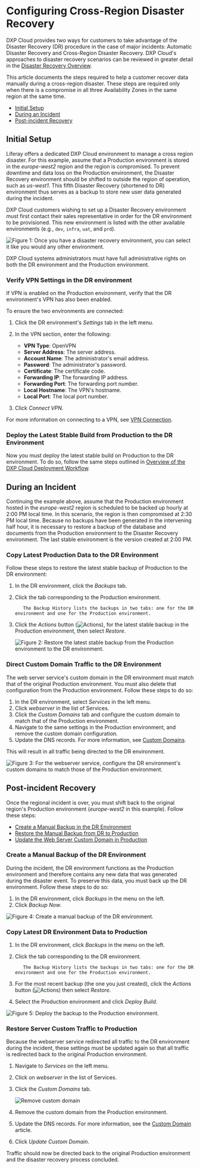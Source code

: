 # Configuring Cross-Region Disaster Recovery

DXP Cloud provides two ways for customers to take advantage of the Disaster Recovery (DR) procedure in the case of major incidents: Automatic Disaster Recovery and Cross-Region Disaster Recovery. DXP Cloud's approaches to disaster recovery scenarios can be reviewed in greater detail in the [Disaster Recovery Overview](./disaster-recovery-overview.md).

This article documents the steps required to help a customer recover data manually during a cross-region disaster. These steps are required only when there is a compromise in all three Availability Zones in the same region at the same time.

-   [Initial Setup](#initial-setup)
-   [During an Incident](#during-an-incident)
-   [Post-incident Recovery](#post-incident-recovery)

## Initial Setup

Liferay offers a dedicated DXP Cloud environment to manage a cross region disaster. For this example, assume that a Production environment is stored in the _europe-west2_ region and the region is compromised. To prevent downtime and data loss on the Production environment, the Disaster Recovery environment should be shifted to outside the region of operation, such as _us-west1_. This fifth Disaster Recovery (shortened to DR) environment thus serves as a backup to store new user data generated during the incident.

DXP Cloud customers wishing to set up a Disaster Recovery environment must first contact their sales representative in order for the DR environment to be provisioned. This new environment is listed with the other available environments (e.g., `dev`, `infra`, `uat`, and `prd`).

![Figure 1: Once you have a disaster recovery environment, you can select it like you would any other environment.](./disaster-recovery/images/01.png)

DXP Cloud systems administrators must have full administrative rights on both the DR environment and the Production environment.

### Verify VPN Settings in the DR environment

If VPN is enabled on the Production environment, verify that the DR environment's VPN has also been enabled.

To ensure the two environments are connected:

1. Click the DR environment's _Settings_ tab in the left menu.

1. In the VPN section, enter the following:

    - **VPN Type**: OpenVPN
    - **Server Address**: The server address.
    - **Account Name**: The administrator's email address.
    - **Password**: The administrator's password.
    - **Certificate**: The certificate code.
    - **Forwarding IP**: The forwarding IP address.
    - **Forwarding Port**: The forwarding port number.
    - **Local Hostname**: The VPN's hostname.
    - **Local Port**: The local port number.

1. Click _Connect VPN_.

For more information on connecting to a VPN, see
[VPN Connection](../infrastructure-and-operations/networking/connecting-a-vpn-to-dxp-cloud.md).

### Deploy the Latest Stable Build from Production to the DR Environment

Now you must deploy the latest stable build on Production to the DR environment. To do so, follow the same steps outlined in [Overview of the DXP Cloud Deployment Workflow](../build-and-deploy/overview-of-the-dxp-cloud-deployment-workflow.md).

## During an Incident

Continuing the example above, assume that the Production environment hosted in the _europe-west2_ region is scheduled to be backed up hourly at 2:00 PM local time. In this scenario, the region is then compromised at 2:30 PM local time. Because no backups have been generated in the intervening half hour, it is necessary to restore a backup of the database and documents from the Production environment to the Disaster Recovery environment. The last stable environment is the version created at 2:00 PM.

### Copy Latest Production Data to the DR Environment

Follow these steps to restore the latest stable backup of Production to the DR environment:

1. In the DR environment, click the _Backups_ tab.
1. Click the tab corresponding to the Production environment.

    ```note::
       The Backup History lists the backups in two tabs: one for the DR environment and one for the Production environment.
    ```

1. Click the _Actions_ button (![Actions](./disaster-recovery/images/02.png)), for the latest stable backup in the Production environment, then select _Restore_.

    ![Figure 2: Restore the latest stable backup from the Production environment to the DR environment.](./disaster-recovery/images/03.png)

### Direct Custom Domain Traffic to the DR Environment

The web server service's custom domain in the DR environment must match that of the original Production environment. You must also delete that configuration from the Production environment. Follow these steps to do so:

1. In the DR environment, select _Services_ in the left menu.
1. Click _webserver_ in the list of Services.
1. Click the _Custom Domains_ tab and configure the custom domain to match that of the Production environment.
1. Navigate to the same settings in the Production environment, and remove the custom domain configuration.
1. Update the DNS records. For more information, see [Custom Domains](../infrastructure-and-operations/networking/custom-domains.md).

This will result in all traffic being directed to the DR environment.

![Figure 3: For the webserver service, configure the DR environment's custom domains to match those of the Production environment.](./disaster-recovery/images/04.png)

## Post-incident Recovery

Once the regional incident is over, you must shift back to the original region's Production environment (_europe-west2_ in this example). Follow these steps:

-   [Create a Manual Backup in the DR Environment](#create-a-manual-backup-in-the-dr-environment)
-   [Restore the Manual Backup from DR to Production](#restore-the-manual-backup-from-dr-to-Production)
-   [Update the Web Server Custom Domain in Production](#update-the-web-server-custom-domain-in-Production)

### Create a Manual Backup of the DR Environment

During the incident, the DR environment functions as the Production environment and therefore contains any new data that was generated during the disaster event. To preserve this data, you must back up the DR environment. Follow these steps to do so:

1. In the DR environment, click _Backups_ in the menu on the left.
1. Click _Backup Now_.

![Figure 4: Create a manual backup of the DR environment.](./disaster-recovery/images/05.png)

### Copy Latest DR Environment Data to Production

1. In the DR environment, click _Backups_ in the menu on the left.
1. Click the tab corresponding to the DR environment.

    ```note::
       The Backup History lists the backups in two tabs: one for the DR environment and one for the Production environment.
    ```

1. For the most recent backup (the one you just created), click the _Actions_ button (![Actions](./disaster-recovery/images/02.png)) then select _Restore_.
1. Select the Production environment and click _Deploy Build_.

![Figure 5: Deploy the backup to the Production environment.](./disaster-recovery/images/06.png)

### Restore Server Custom Traffic to Production

Because the webserver service redirected all traffic to the DR environment during the incident, these settings must be updated again so that all traffic is redirected back to the original Production environment.

1. Navigate to _Services_ on the left menu.
1. Click on _webserver_ in the list of Services.
1. Click the _Custom Domains_ tab.

    ![Remove custom domain](./disaster-recovery/images/07.png)

1. Remove the custom domain from the Production environment.
1. Update the DNS records. For more information, see the [Custom Domain](https://help.liferay.com/hc/en-us/articles/360032856292) article.
1. Click _Update Custom Domain_.

Traffic should now be directed back to the original Production environment and the disaster recovery process concluded.
